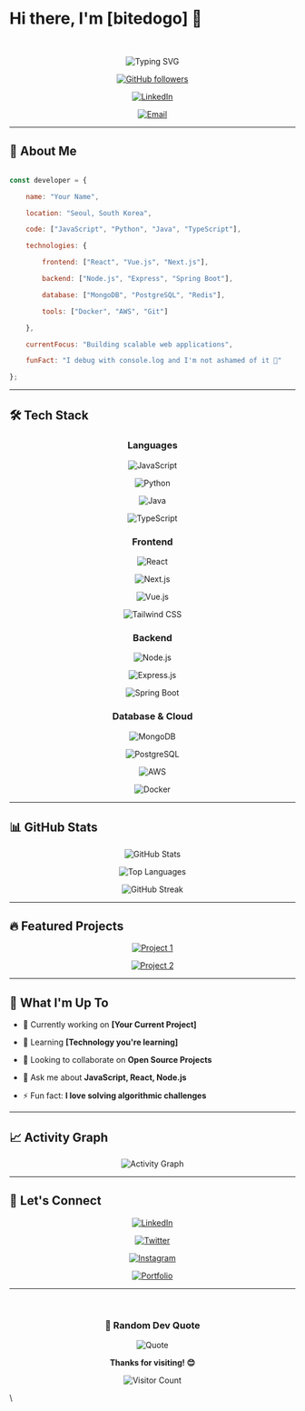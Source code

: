 # Hi there, I'm [bitedogo] 👋



<div align="center">

  

![Typing SVG](https://readme-typing-svg.demolab.com?font=Fira+Code&weight=600&size=24&duration=3000&pause=1000&color=00D9FF&center=true&vCenter=true&multiline=true&width=600&height=100&lines=Full+Stack+Developer;Problem+Solver;Tech+Enthusiast)



[![GitHub followers](https://img.shields.io/github/followers/yourusername?style=social)](https://github.com/yourusername)

[![LinkedIn](https://img.shields.io/badge/LinkedIn-Connect-blue?style=flat-square&logo=linkedin)](https://linkedin.com/in/yourprofile)

[![Email](https://img.shields.io/badge/Email-Contact-red?style=flat-square&logo=gmail&logoColor=white)](mailto:your.email@example.com)



</div>



---



## 🚀 About Me



```javascript

const developer = {

    name: "Your Name",

    location: "Seoul, South Korea",

    code: ["JavaScript", "Python", "Java", "TypeScript"],

    technologies: {

        frontend: ["React", "Vue.js", "Next.js"],

        backend: ["Node.js", "Express", "Spring Boot"],

        database: ["MongoDB", "PostgreSQL", "Redis"],

        tools: ["Docker", "AWS", "Git"]

    },

    currentFocus: "Building scalable web applications",

    funFact: "I debug with console.log and I'm not ashamed of it 🐛"

};

```



---



## 🛠️ Tech Stack



<div align="center">



### Languages

![JavaScript](https://img.shields.io/badge/JavaScript-F7DF1E?style=for-the-badge&logo=javascript&logoColor=black)

![Python](https://img.shields.io/badge/Python-14354C?style=for-the-badge&logo=python&logoColor=white)

![Java](https://img.shields.io/badge/Java-ED8B00?style=for-the-badge&logo=java&logoColor=white)

![TypeScript](https://img.shields.io/badge/TypeScript-007ACC?style=for-the-badge&logo=typescript&logoColor=white)



### Frontend

![React](https://img.shields.io/badge/React-20232A?style=for-the-badge&logo=react&logoColor=61DAFB)

![Next.js](https://img.shields.io/badge/Next.js-000000?style=for-the-badge&logo=nextdotjs&logoColor=white)

![Vue.js](https://img.shields.io/badge/Vue.js-35495E?style=for-the-badge&logo=vuedotjs&logoColor=4FC08D)

![Tailwind CSS](https://img.shields.io/badge/Tailwind_CSS-38B2AC?style=for-the-badge&logo=tailwind-css&logoColor=white)



### Backend

![Node.js](https://img.shields.io/badge/Node.js-43853D?style=for-the-badge&logo=nodedotjs&logoColor=white)

![Express.js](https://img.shields.io/badge/Express.js-404D59?style=for-the-badge)

![Spring Boot](https://img.shields.io/badge/Spring_Boot-6DB33F?style=for-the-badge&logo=spring&logoColor=white)



### Database & Cloud

![MongoDB](https://img.shields.io/badge/MongoDB-4EA94B?style=for-the-badge&logo=mongodb&logoColor=white)

![PostgreSQL](https://img.shields.io/badge/PostgreSQL-316192?style=for-the-badge&logo=postgresql&logoColor=white)

![AWS](https://img.shields.io/badge/AWS-232F3E?style=for-the-badge&logo=amazon-aws&logoColor=white)

![Docker](https://img.shields.io/badge/Docker-2496ED?style=for-the-badge&logo=docker&logoColor=white)



</div>



---



## 📊 GitHub Stats



<div align="center">



![GitHub Stats](https://github-readme-stats.vercel.app/api?username=yourusername&show_icons=true&theme=tokyonight&hide_border=true&count_private=true)



![Top Languages](https://github-readme-stats.vercel.app/api/top-langs/?username=yourusername&layout=compact&theme=tokyonight&hide_border=true)



![GitHub Streak](https://streak-stats.demolab.com/?user=yourusername&theme=tokyonight&hide_border=true)



</div>



---



## 🔥 Featured Projects



<div align="center">



[![Project 1](https://github-readme-stats.vercel.app/api/pin/?username=yourusername&repo=project1&theme=tokyonight&hide_border=true)](https://github.com/yourusername/project1)

[![Project 2](https://github-readme-stats.vercel.app/api/pin/?username=yourusername&repo=project2&theme=tokyonight&hide_border=true)](https://github.com/yourusername/project2)



</div>



---



## 💼 What I'm Up To



- 🔭 Currently working on **[Your Current Project]**

- 🌱 Learning **[Technology you're learning]**

- 👯 Looking to collaborate on **Open Source Projects**

- 💬 Ask me about **JavaScript, React, Node.js**

- ⚡ Fun fact: **I love solving algorithmic challenges**



---



## 📈 Activity Graph



<div align="center">



![Activity Graph](https://github-readme-activity-graph.vercel.app/graph?username=yourusername&theme=tokyo-night&hide_border=true&area=true)



</div>



---



## 🤝 Let's Connect



<div align="center">



[![LinkedIn](https://img.shields.io/badge/LinkedIn-0077B5?style=for-the-badge&logo=linkedin&logoColor=white)](https://linkedin.com/in/yourprofile)

[![Twitter](https://img.shields.io/badge/Twitter-1DA1F2?style=for-the-badge&logo=twitter&logoColor=white)](https://twitter.com/yourusername)

[![Instagram](https://img.shields.io/badge/Instagram-E4405F?style=for-the-badge&logo=instagram&logoColor=white)](https://instagram.com/yourusername)

[![Portfolio](https://img.shields.io/badge/Portfolio-000000?style=for-the-badge&logo=About.me&logoColor=white)](https://yourportfolio.com)



</div>



---



<div align="center">

  

### 💭 Random Dev Quote

![Quote](https://quotes-github-readme.vercel.app/api?type=horizontal&theme=tokyonight)



</div>



<div align="center">



**Thanks for visiting! 😊**



![Visitor Count](https://komarev.com/ghpvc/?username=yourusername&color=blue&style=flat)



</div>

\
